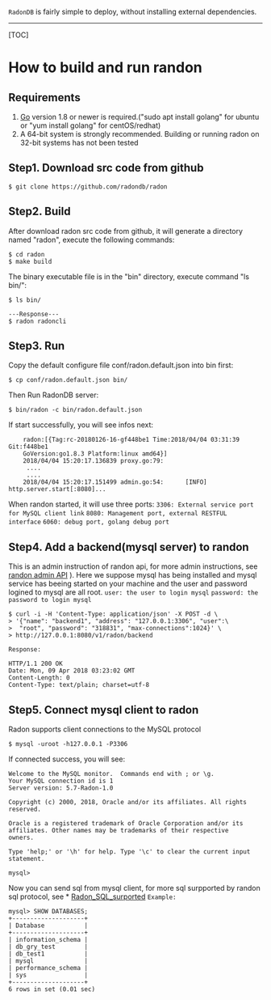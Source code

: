 `RadonDB` is fairly simple to deploy, without installing external dependencies.

--------------------------------------------------------------------------------------------------
[TOC]

# How to build and run randon

## Requirements
1. [Go](http://golang.org) version 1.8 or newer is required.("sudo apt install golang" for ubuntu or "yum install golang" for centOS/redhat)
2. A 64-bit system is strongly recommended. Building or running radon on 32-bit systems has not been tested

## Step1. Download src code from github
```
$ git clone https://github.com/radondb/radon
```

## Step2. Build
After download radon src code from github, it will generate a directory named "radon", execute the following commands:
```
$ cd radon
$ make build
```
The binary executable file is in the "bin" directory, execute  command "ls bin/":
```
$ ls bin/

---Response---
$ radon radoncli
```

## Step3. Run
Copy the default configure file conf/radon.default.json into bin first:
```
$ cp conf/radon.default.json bin/
```
 
Then Run RadonDB server:
```
$ bin/radon -c bin/radon.default.json
``` 
If start successfully, you will see infos next:
```
    radon:[{Tag:rc-20180126-16-gf448be1 Time:2018/04/04 03:31:39 Git:f448be1
    GoVersion:go1.8.3 Platform:linux amd64}]
    2018/04/04 15:20:17.136839 proxy.go:79:
     ....
     .... 
    2018/04/04 15:20:17.151499 admin.go:54:      [INFO]     http.server.start[:8080]...
```
When randon started, it will use three ports:
`3306: External service port for MySQL client link`
`8080: Management port, external RESTFUL interface`
`6060: debug port, golang debug port`

## Step4. Add a backend(mysql server) to randon
This is an admin instruction of randon api, for more admin instructions, see  [randon admin API](API.md) ).
Here we suppose  mysql has being installed and mysql service has beeing started on your machine and the user and password logined to mysql are all root.
`user: the user to login mysql`
`password: the password to login mysql`
```
$ curl -i -H 'Content-Type: application/json' -X POST -d \
> '{"name": "backend1", "address": "127.0.0.1:3306", "user":\
>  "root", "password": "318831", "max-connections":1024}' \
> http://127.0.0.1:8080/v1/radon/backend
```
`Response: `
```
HTTP/1.1 200 OK
Date: Mon, 09 Apr 2018 03:23:02 GMT
Content-Length: 0
Content-Type: text/plain; charset=utf-8
```
## Step5. Connect mysql client to radon
Radon supports client connections to the MySQL protocol
```
$ mysql -uroot -h127.0.0.1 -P3306
```
If connected success, you will see:
```
Welcome to the MySQL monitor.  Commands end with ; or \g.
Your MySQL connection id is 1
Server version: 5.7-Radon-1.0

Copyright (c) 2000, 2018, Oracle and/or its affiliates. All rights reserved.

Oracle is a registered trademark of Oracle Corporation and/or its
affiliates. Other names may be trademarks of their respective
owners.

Type 'help;' or '\h' for help. Type '\c' to clear the current input statement.

mysql> 
```
Now you can send sql from mysql client, for more sql surpported by randon sql protocol, see *  [Radon_SQL_surported](Radon_SQL_surported.md)
`Example: `
```
mysql> SHOW DATABASES;
+--------------------+
| Database           |
+--------------------+
| information_schema |
| db_gry_test        |
| db_test1           |
| mysql              |
| performance_schema |
| sys                |
+--------------------+
6 rows in set (0.01 sec)
```
